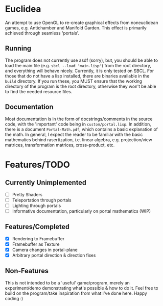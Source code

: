 # Euclidea
An attempt to use OpenGL to re-create graphical effects from noneuclidean games, e.g. Antichamber and Manifold Garden. This effect is primarily achieved through seamless 'portals'.

## Running
The program does not currently use asdf (sorry), but, you should be able to load the main file (e.g. `sbcl --load "main.lisp"`) from the root directory, and everything will behave nicely. Currently, it is only tested on SBCL. For those that do not have a lisp installed, there are binaries available in the `build` directory. If you run these, you MUST ensure that the working directory of the program is the root directory, otherwise they won't be able to find the needed
resource files.

## Documentation
Most documentation is in the form of docstrings/comments in the source code, with the 'important' code being in `custom/portal.lisp`. In addition, there is a document `Portal-Math.pdf`, which contains a basic explanation of the math. In general, I expect the reader to be familiar with the basic mathematics behind rasertization, i.e. linear algebra, e.g. projection/view matrices, transformation matrices, cross-product, etc.

# Features/TODO
## Currently Unimplemented
- [ ] Pretty Shaders
- [ ] Teleportation through portals
- [ ] Lighting through portals
- [ ] Informative documentation, particularly on portal mathematics (WIP)

## Features/Completed
- [x] Rendering to Framebuffer
- [x] Framebuffer as Texture
- [x] Camera changes in portal-plane
- [X] Arbitrary portal direction & direction fixes 

## Non-Features
This is not intended to be a 'useful' game/program, merely an experiment/demo demonstrating what's possible & how to do it. Feel free to build on the program/take inspiration from what I've done here. Happy coding :)
